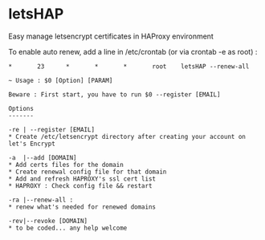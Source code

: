 # letsHAP
Easy manage letsencrypt certificates in HAProxy environment

To enable auto renew, add a line in /etc/crontab (or via crontab -e as root) :

`` *       23      *       *       *       root    letsHAP --renew-all ``


 ```
 ~ Usage : $0 [Option] [PARAM]

 Beware : First start, you have to run $0 --register [EMAIL]

Options
-------

-re | --register [EMAIL]
* Create /etc/letsencrypt directory after creating your account on let's Encrypt

-a  |--add [DOMAIN]
* Add certs files for the domain
* Create renewal config file for that domain
* Add and refresh HAPROXY's ssl cert list
* HAPROXY : Check config file && restart

-ra |--renew-all : 
* renew what's needed for renewed domains

-rev|--revoke [DOMAIN]
* to be coded... any help welcome 
```
